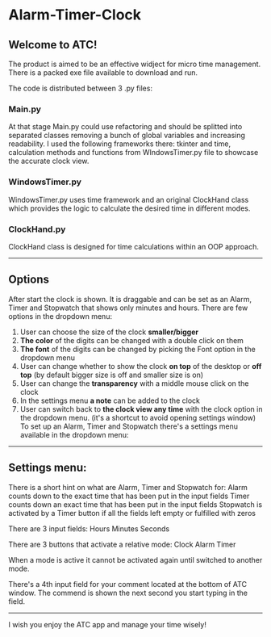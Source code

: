 # Alarm-Timer-Clock
## Welcome to ATC!

The product is aimed to be an effective widject for micro time management.
There is a packed exe file available to download and run.

The code is distributed between 3 .py files:
### Main.py
At that stage Main.py could use refactoring and should be splitted into separated classes removing a bunch of global variables and increasing readability. I used the following frameworks there: tkinter and time, calculation methods and functions from WIndowsTimer.py file to showcase the accurate clock view.
### WindowsTimer.py
WindowsTimer.py uses time framework and an original ClockHand class which provides the logic to calculate the desired time in different modes.
### ClockHand.py
ClockHand class is designed for time calculations within an OOP approach.





---------------------------
## Options
After start the clock is shown. It is draggable and can be set as an Alarm, Timer and Stopwatch that shows only minutes and hours. 
There are few options in the dropdown menu:
1. User can choose the size of the clock **smaller/bigger**
2. **The color** of the digits can be changed with a double click on them 
3. **The font** of the digits can be changed by picking the Font option in the dropdown menu
4. User can change whether to show the clock **on top** of the desktop or **off top** (by default bigger size is off and smaller size is on)
5. User can change the **transparency** with a middle mouse click on the clock
6. In the settings menu **a note** can be added to the clock
7. User can switch back to **the clock view any time** with the clock option in the dropdown menu. (it's a shortcut to avoid opening settings window)
To set up an Alarm, Timer and Stopwatch
there's a settings menu available in the dropdown menu:
---------------------------

## Settings menu:

There is a short hint on what are Alarm, Timer and Stopwatch for:
Alarm counts down to the exact time that has been put in the input fields
Timer counts down an exact time that has been put in the input fields
Stopwatch is activated by a Timer button if all the fields left empty or fulfilled with zeros

There are 3 input fields:
Hours   Minutes   Seconds

There are 3 buttons that activate a relative mode:
Clock   Alarm   Timer

When a mode is active it cannot be activated again until switched to another mode.

There's a 4th input field for your comment located at the bottom of ATC window.
The commend is shown the next second you start typing in the field.

---------------------------

I wish you enjoy the ATC app and manage your time wisely! 
